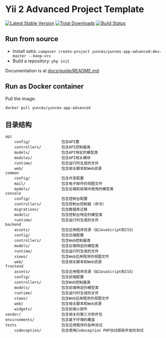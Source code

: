 # Yii 2 Advanced Project Template

[![Latest Stable Version](https://poser.pugx.org/yiisoft/yii2-app-advanced/v/stable.png)](https://packagist.org/packages/yiisoft/yii2-app-advanced)
[![Total Downloads](https://poser.pugx.org/yiisoft/yii2-app-advanced/downloads.png)](https://packagist.org/packages/yiisoft/yii2-app-advanced)
[![Build Status](https://travis-ci.org/yiisoft/yii2-app-advanced.svg?branch=master)](https://travis-ci.org/yiisoft/yii2-app-advanced)

## Run from source

- Install satis: `composer create-project yuncms/yuncms-app-advanced:dev-master --keep-vcs`
- Build a repository: `php init`

Documentation is at [docs/guide/README.md](docs/guide/README.md).

## Run as Docker container

Pull the image:

``` sh
docker pull yuncms/yuncms-app-advanced
```

## 目录结构

```
api
    config/              包含API置
    controllers/         包含API控制器类
    models/              包含API特定的模型类
    modules/             包含API相关模块
    runtime/             包含运行时生成的文件
    web/                 包含相关脚本和Web资源
common
    config/              包含共享配置
    mail/                包含电子邮件的视图文件
    models/              包含后端和前端中使用的模型类
console
    config/              包含控制台配置
    controllers/         包含控制台控制器（命令）
    migrations/          包含数据库迁移
    models/              包含控制台特定的模型类
    runtime/             包含运行时生成的文件
backend
    assets/              包含应用程序资源（如JavaScript和CSS）
    config/              包含后端配置
    controllers/         包含Web控制器类
    models/              包含后端特定的模型类
    runtime/             包含运行时生成的文件
    views/               包含Web应用程序的视图文件
    web/                 包含相关脚本和Web资源
frontend
    assets/              包含应用程序资源（如JavaScript和CSS）
    config/              包含前端配置
    controllers/         包含Web控制器类
    models/              包含前端特定的模型类
    runtime/             包含运行时生成的文件
    views/               包含Web应用程序的视图文件
    web/                 包含相关脚本和Web资源
    widgets/             包含前端小部件
vendor/                  包含相关的第三方软件包
environments/            包含基于环境的覆盖
tests                    包含应用程序的各种测试
    codeception/         包含使用Codeception PHP测试框架开发的测试
```

